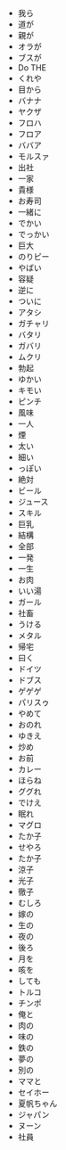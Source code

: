 * 我ら
* 道が
* 親が
* オラが
* ブスが
* Do THE
* くれや
* 目から
* バナナ
* ヤクザ
* フロハ
* フロア
* ババア
* モルスァ
* 出社
* 一家
* 貴様
* お寿司
* 一緒に
* でかい
* でっかい
* 巨大
* のりピー
* やばい
* 容疑
* 逆に
* ついに
* アタシ
* ガチャリ
* バタリ
* ガバリ
* ムクリ
* 勃起
* ゆかい
* キモい
* ピンチ
* 風味
* 一人
* 煙
* 太い
* 細い
* っぽい
* 絶対
* ビール
* ジュース
* スキル
* 巨乳
* 結構
* 全部
* 一発
* 一生
* お肉
* いい湯
* ガール
* 社畜
* うける
* メタル
* 帰宅
* 曰く
* ドイツ
* ドブス
* ゲゲゲ
* パリスゥ
* やめて
* おのれ
* ゆきえ
* 炒め
* お前
* カレー
* ほらね
* ググれ
* でけえ
* 眠れ
* マグロ
* たか子
* せやろ
* たか子
* 涼子
* 光子
* 徹子
* むしろ
* 嫁の
* 生の
* 夜の
* 後ろ
* 月を
* 咳を
* しても
* トルコ
* チンポ
* 俺と
* 肉の
* 味の
* 鉄の
* 夢の
* 別の
* ママと
* セイホー
* 夏帆ちゃん
* ジャパン
* ヌーン
* 社員






